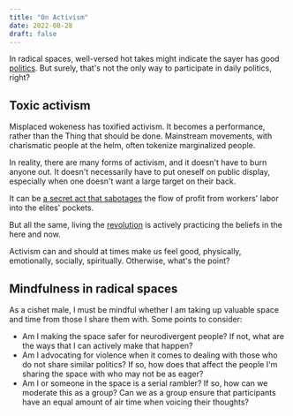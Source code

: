 ```yaml
---
title: "On Activism"
date: 2022-08-28
draft: false
---
```


In radical spaces, well-versed hot takes might indicate the sayer has
good [politics](/politics). But surely, that's not the only way to
participate in daily politics, right?

## Toxic activism

Misplaced wokeness has toxified activism.
It becomes a performance,
rather than the Thing that should be done.
Mainstream movements,
with charismatic people at the helm,
often tokenize marginalized people.

In reality, there are many forms of activism,
and it doesn't have to burn anyone out.
It doesn't necessarily have to put oneself on public display,
especially when one doesn't want a large target on their back.

It can be [a secret act that sabotages](/sabotage) the flow of profit
from workers' labor into the elites' pockets.

But all the same,
living the [revolution](/revolution) is actively practicing
the beliefs in the here and now.

Activism can and should at times make us feel good, physically,
emotionally, socially, spiritually. Otherwise, what's the point?

## Mindfulness in radical spaces

As a cishet male, I must be mindful whether I am taking up valuable
space and time from those I share them with. Some points to consider:

- Am I making the space safer for neurodivergent people? If not, what
  are the ways that I can actively make that happen?
- Am I advocating for violence when it comes to dealing with those who
  do not share similar politics? If so, how does that affect
  the people I'm sharing the space with who may not be as eager?
- Am I or someone in the space is a serial rambler? If so, how can we
  moderate this as a group? Can we as a group ensure that participants
  have an equal amount of air time when voicing their thoughts?

